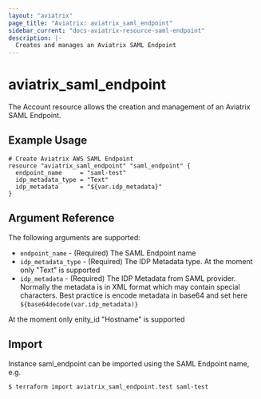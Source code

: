 ```yaml
---
layout: "aviatrix"
page_title: "Aviatrix: aviatrix_saml_endpoint"
sidebar_current: "docs-aviatrix-resource-saml-endpoint"
description: |-
  Creates and manages an Aviatrix SAML Endpoint
---
```


# aviatrix_saml_endpoint

The Account resource allows the creation and management of an Aviatrix SAML Endpoint.

## Example Usage

```hcl
# Create Aviatrix AWS SAML Endpoint
resource "aviatrix_saml_endpoint" "saml_endpoint" {
  endpoint_name     = "saml-test"
  idp_metadata_type = "Text"
  idp_metadata      = "${var.idp_metadata}"
}
```

## Argument Reference

The following arguments are supported:

* `endpoint_name` - (Required) The SAML Endpoint name
* `idp_metadata_type` - (Required) The IDP Metadata type. At the moment only "Text" is supported
* `idp_metadata` - (Required) The IDP Metadata from SAML provider. Normally the metadata is in XML format which may contain special characters. Best practice is encode metadata in base64 and set here `${base64decode(var.idp_metadata)}`

At the moment only enity_id "Hostname" is supported

## Import

Instance saml_endpoint can be imported using the SAML Endpoint name, e.g.

```
$ terraform import aviatrix_saml_endpoint.test saml-test
```
